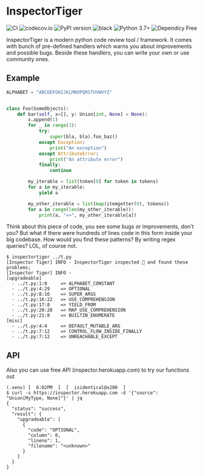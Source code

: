 # InspectorTiger
![CI](https://github.com/thg-consulting/inspectortiger/workflows/CI/badge.svg)
![codecov.io](http://codecov.io/github/thg-consulting/inspectortiger/coverage.svg?branch=master)
![PyPI version](https://badge.fury.io/py/inspectortiger.svg)
![black](https://img.shields.io/badge/code%20style-black-000000.svg)
![Python 3.7+](https://img.shields.io/badge/python-3.7+-blue.svg)
![Dependicy Free](https://img.shields.io/static/v1?label=dependicy&message=free&color=success)

InspectorTiger is a modern python code review tool / framework. It comes with bunch of pre-defined handlers which warns you about improvements and possible bugs. Beside these handlers, you can write your own or use community ones.

## Example
```py
ALPHABET = "ABCDEFGHIJKLMNOPQRSTUVWXYZ"


class Foo(SomeObjects):
    def bar(self, x=[], y: Union[int, None] = None):
        x.append(1)
        for _ in range(3):
            try:
                super(bla, bla).foo_baz()
            except Exception:
                print("An exception")
            except AttributeError:
                print("An attribute error")
            finally:
                continue

        my_iterable = list(token[0] for token in tokens)
        for a in my_iterable:
            yield a

        my_other_iterable = list(map(itemgetter(0), tokens))
        for a in range(len(my_other_iterable)):
            print(a, "=>", my_other_iterable[a])

```
Think about this piece of code, you see some bugs or improvements, don't you? But what if there were hundreds of lines code in this form inside your big codebase. How would you find these patterns? By writing regex queries? LOL, of course not.
```console
$ inspectortiger ../t.py
[Inspector Tiger] INFO - InspectorTiger inspected 🔎 and found these problems;
[Inspector Tiger] INFO - 
[upgradeable]
  - ../t.py:1:0     => ALPHABET_CONSTANT
  - ../t.py:4:29    => OPTIONAL
  - ../t.py:8:16    => SUPER_ARGS
  - ../t.py:16:22   => USE_COMPREHENSION
  - ../t.py:17:8    => YIELD_FROM
  - ../t.py:20:28   => MAP_USE_COMPREHENSION
  - ../t.py:21:8    => BUILTIN_ENUMERATE
[misc]
  - ../t.py:4:4     => DEFAULT_MUTABLE_ARG
  - ../t.py:7:12    => CONTROL_FLOW_INSIDE_FINALLY
  - ../t.py:7:12    => UNREACHABLE_EXCEPT
```

## API
Also you can use free API (inspector.herokuapp.com) to try our functions out
```console
(.venv) [  6:02PM  ]  [  isidentical@x200  ]
$ curl -s https://inspector.herokuapp.com -d '{"source": "Union[MyType, None]"}' | jq
{
  "status": "success",
  "result": {
    "upgradeable": [
      {
        "code": "OPTIONAL",
        "column": 0,
        "lineno": 1,
        "filename": "<unknown>"
      }
    ]
  }
}
```
